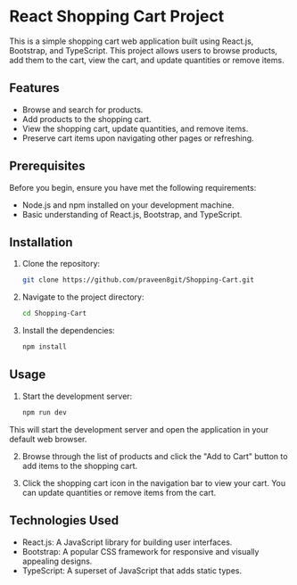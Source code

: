 # React Shopping Cart Project

This is a simple shopping cart web application built using React.js, Bootstrap, and TypeScript. This project allows users to browse products, add them to the cart, view the cart, and update quantities or remove items.

## Features

- Browse and search for products.
- Add products to the shopping cart.
- View the shopping cart, update quantities, and remove items.
- Preserve cart items upon navigating other pages or refreshing. 

## Prerequisites

Before you begin, ensure you have met the following requirements:

- Node.js and npm installed on your development machine.
- Basic understanding of React.js, Bootstrap, and TypeScript.

## Installation

1. Clone the repository:

   ```bash
   git clone https://github.com/praveen8git/Shopping-Cart.git

2. Navigate to the project directory:
    ```bash
    cd Shopping-Cart

3. Install the dependencies:

    ```bash
    npm install

## Usage

1. Start the development server:

    ```bash
    npm run dev

This will start the development server and open the application in your default web browser.

2. Browse through the list of products and click the "Add to Cart" button to add items to the shopping cart.

3. Click the shopping cart icon in the navigation bar to view your cart. You can update quantities or remove items from the cart.

## Technologies Used
- React.js: A JavaScript library for building user interfaces.
- Bootstrap: A popular CSS framework for responsive and visually appealing designs.
- TypeScript: A superset of JavaScript that adds static types.